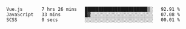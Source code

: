 <!--START_SECTION:waka-->

```text
Vue.js       7 hrs 26 mins   ███████████████████████▒░   92.91 %
JavaScript   33 mins         █▓░░░░░░░░░░░░░░░░░░░░░░░   07.08 %
SCSS         0 secs          ░░░░░░░░░░░░░░░░░░░░░░░░░   00.01 %
```

<!--END_SECTION:waka-->
